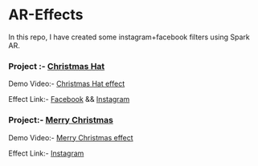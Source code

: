 # AR-Effects

In this repo, I have created some instagram+facebook filters using Spark AR.

### Project :- [Christmas Hat](/christmas-hat "Project Files")
Demo Video:- [Christmas Hat effect](/Videos/cristmas-hat.mp4 "Demo Video")

Effect Link:- [Facebook](https://www.facebook.com/fbcameraeffects/tryit/689993755259700/ "Facebook Filter") && [Instagram](https://www.instagram.com/ar/689993755259700/ "Instagram Filter")

### Project:- [Merry Christmas](/merry-christmas "Project Files")
Demo Video:- [Merry Christmas effect](/Videos/merry-christmas.mp4 "Demo Video")

Effect Link:-  [Instagram](https://www.instagram.com/ar/3243420115982346/ "Instagram Filter")